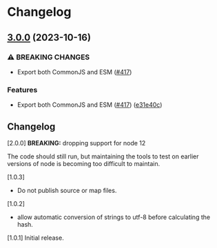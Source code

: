 # Changelog

## [3.0.0](https://github.com/Jason3S/xxhash/compare/v2.0.0...v3.0.0) (2023-10-16)


### ⚠ BREAKING CHANGES

* Export both CommonJS and ESM ([#417](https://github.com/Jason3S/xxhash/issues/417))

### Features

* Export both CommonJS and ESM ([#417](https://github.com/Jason3S/xxhash/issues/417)) ([e31e40c](https://github.com/Jason3S/xxhash/commit/e31e40c337f41d9c8199d4ff383b836f961710c8))

## Changelog

[2.0.0]
**BREAKING:** dropping support for node 12

The code should still run, but maintaining the tools to test on earlier versions of node is becoming too difficult to maintain.

[1.0.3]
- Do not publish source or map files.

[1.0.2]
- allow automatic conversion of strings to utf-8 before calculating the hash.

[1.0.1] Initial release.
